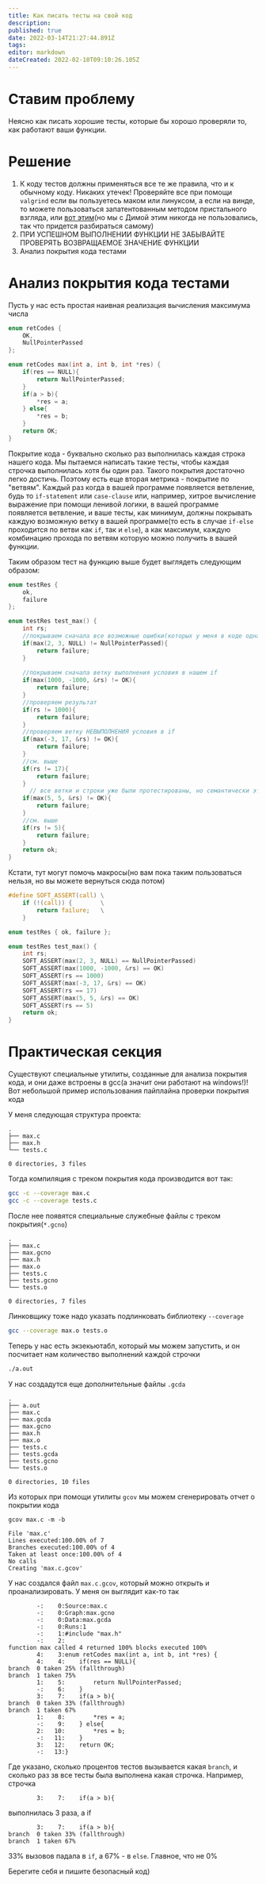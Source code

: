 ```yaml
---
title: Как писать тесты на свой код
description: 
published: true
date: 2022-03-14T21:27:44.891Z
tags: 
editor: markdown
dateCreated: 2022-02-10T09:10:26.105Z
---
```


# Ставим проблему
Неясно как писать хорошие тесты, которые бы хорошо проверяли то, как работают ваши функции.
    
# Решение
1. К коду тестов должны применяться все те же правила, что и к обычному коду. Никаких утечек! Проверяйте все при помощи `valgrind` если вы пользуетесь маком или линуксом, а если на винде, то можете пользоваться запатентованным методом пристального взгляда, или [вот этим](https://github.com/dynamorio/drmemory)(но мы с Димой этим никогда не пользовались, так что придется разбираться самому)
2. ПРИ УСПЕШНОМ ВЫПОЛНЕНИИ ФУНКЦИИ НЕ ЗАБЫВАЙТЕ ПРОВЕРЯТЬ ВОЗВРАЩАЕМОЕ ЗНАЧЕНИЕ ФУНКЦИИ
3. Анализ покрытия кода тестами

# Анализ покрытия кода тестами

Пусть у нас есть простая наивная реализация вычисления максимума числа
```c
enum retCodes {
    OK,
    NullPointerPassed
};

enum retCodes max(int a, int b, int *res) {
    if(res == NULL){
        return NullPointerPassed;
    }
    if(a > b){
        *res = a;
    } else{
        *res = b;
    }
    return OK;
}
```
Покрытие кода - буквально сколько раз выполнилась каждая строка нашего кода. Мы пытаемся написать такие тесты, чтобы каждая строчка выполнилась хотя бы один раз. Такого покрытия достаточно легко достичь. Поэтому есть еще вторая метрика - покрытие по "ветвям". Каждый раз когда в вашей программе появляется ветвление, будь то `if-statement` или `case-clause` или, например, хитрое вычисление выражение при помощи ленивой логики, в вашей программе появляется ветвление, и ваше тесты, как минимум, должны покрывать каждую возможную ветку в вашей программе(то есть в случае `if-else` проходится по ветви как `if`, так и `else`), а как максимум, каждую комбинацию прохода по ветвям которую можно получить в вашей функции.

Таким образом тест на функцию выше будет выглядеть следующим образом:
```c
enum testRes {
    ok,
    failure
};

enum testRes test_max() {
    int rs;
    //покрываем сначала все возможные ошибки(которых у меня в коде одна)
    if(max(2, 3, NULL) != NullPointerPassed){
        return failure;
    }
    
    //покрываем сначала ветку выполнения условия в нашем if
    if(max(1000, -1000, &rs) != OK){
        return failure;
    }
    //проверяем результат
    if(rs != 1000){
        return failure;
    }
    //проверяем ветку НЕВЫПОЛНЕНИЯ условия в if
    if(max(-3, 17, &rs) != OK){
        return failure;
    }
    //см. выше
    if(rs != 17){
        return failure;
    }
      // все ветки и строки уже были протестированы, но семантически этот тест тут нужен
    if(max(5, 5, &rs) != OK){
        return failure;
    }
    //см. выше
    if(rs != 5){
        return failure;
    }
    return ok;
}
```

Кстати, тут могут помочь макросы(но вам пока таким пользоваться нельзя, но вы можете вернуться сюда потом)

```c
#define SOFT_ASSERT(call) \
    if (!(call)) {        \
        return failure;   \
    }

enum testRes { ok, failure };

enum testRes test_max() {
    int rs;
    SOFT_ASSERT(max(2, 3, NULL) == NullPointerPassed)
    SOFT_ASSERT(max(1000, -1000, &rs) == OK)
    SOFT_ASSERT(rs == 1000)
    SOFT_ASSERT(max(-3, 17, &rs) == OK)
    SOFT_ASSERT(rs == 17)
    SOFT_ASSERT(max(5, 5, &rs) == OK)
    SOFT_ASSERT(rs == 5)
    return ok;
}
```

# Практическая секция

Существуют специальные утилиты, созданные для анализа покрытия кода, и они даже встроены в gcc(а значит они работают на windows!)! Вот небольшой пример использования пайплайна проверки покрытия кода

У меня следующая структура проекта:
```
.
├── max.c
├── max.h
└── tests.c

0 directories, 3 files
```
Тогда компиляция с треком покрытия кода производится вот так:
```bash
gcc -c --coverage max.c
gcc -c --coverage tests.c
```
После нее появятся специальные служебные файлы с треком покрытия(`*.gcno`)
```
.
├── max.c
├── max.gcno
├── max.h
├── max.o
├── tests.c
├── tests.gcno
└── tests.o

0 directories, 7 files
```
Линковщику тоже надо указать подлинковать библиотеку `--coverage`
```bash
gcc --coverage max.o tests.o
```
Теперь у нас есть экзекьютабл, который мы можем запустить, и он посчитает нам количество выполнений каждой строчки
```bash
./a.out
```
У нас создадутся еще дополнительные файлы `.gcda`
```
.
├── a.out
├── max.c
├── max.gcda
├── max.gcno
├── max.h
├── max.o
├── tests.c
├── tests.gcda
├── tests.gcno
└── tests.o

0 directories, 10 files
```
Из которых при помощи утилиты `gcov` мы можем сгенерировать отчет о покрытии кода
```
gcov max.c -m -b

File 'max.c'
Lines executed:100.00% of 7
Branches executed:100.00% of 4
Taken at least once:100.00% of 4
No calls
Creating 'max.c.gcov'
```
У нас создался файл `max.c.gcov`, который можно открыть и проанализировать. У меня он выглядит как-то так
```
        -:    0:Source:max.c
        -:    0:Graph:max.gcno
        -:    0:Data:max.gcda
        -:    0:Runs:1
        -:    1:#include "max.h"
        -:    2:
function max called 4 returned 100% blocks executed 100%
        4:    3:enum retCodes max(int a, int b, int *res) {
        4:    4:    if(res == NULL){
branch  0 taken 25% (fallthrough)
branch  1 taken 75%
        1:    5:        return NullPointerPassed;
        -:    6:    }
        3:    7:    if(a > b){
branch  0 taken 33% (fallthrough)
branch  1 taken 67%
        1:    8:        *res = a;
        -:    9:    } else{
        2:   10:        *res = b;
        -:   11:    }
        3:   12:    return OK;
        -:   13:}
```

Где указано, сколько процентов тестов вызывается какая `branch`, и сколько раз зв все тесты была выполнена какая строчка. Например, строчка
```
        3:    7:    if(a > b){
```
выполнилась 3 раза, а if
```
        3:    7:    if(a > b){
branch  0 taken 33% (fallthrough)
branch  1 taken 67%
```
33% вызовов падала в `if`, а 67% - в `else`. Главное, что не 0%


Берегите себя и пишите безопасный код)